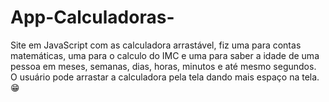 # App-Calculadoras-
Site em JavaScript com as calculadora arrastável, fiz uma para contas matemáticas, uma para o calculo do IMC e uma para saber a idade de uma pessoa em meses, semanas, dias, horas, minutos e até mesmo segundos. O usuário pode arrastar a calculadora pela tela dando mais espaço na tela. 😁
